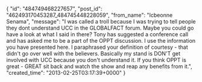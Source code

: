  {
   "id": "484749468227657",
   "post_id": "462493170453287_484745448228059",
   "from_name": "Icbeonne Senama",
   "message": "I was called a troll because I was trying to tell people they dont understand UCC in the GLOBALFACT forum. Maybe you could go have a look at what I said in there? Tony has suggested a conference call and has asked me to be a part of the OPPT discussion. I use the information you have presented here. I paraphrased your definition of courtesy - that didn't go over well with the believers. Basically my stand is DON'T get involved with UCC because you don't understand it. If you think OPPT is great - GREAT sit back and watch the show and reap any benefits from it.",
   "created_time": "2013-02-25T03:17:39+0000"
 }
